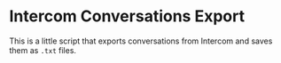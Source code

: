 # Intercom Conversations Export

This is a little script that exports conversations from Intercom and saves them as `.txt` files.
